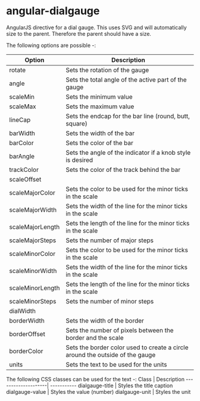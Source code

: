 angular-dialgauge
=================

AngularJS directive for a dial gauge. This uses SVG and will automatically size to the parent. Therefore the parent should
have a size.

The following options are possible -:

Option              | Description
--------------------| -----------
rotate              | Sets the rotation of the gauge
angle               | Sets the total angle of the active part of the gauge
scaleMin            | Sets the minimum value
scaleMax            | Sets the maximum value
lineCap             | Sets the endcap for the bar line (round, butt, square)
barWidth            | Sets the width of the bar
barColor            | Sets the color of the bar
barAngle            | Sets the angle of the indicator if a knob style is desired
trackColor          | Sets the color of the track behind the bar
scaleOffset         |
scaleMajorColor     | Sets the color to be used for the minor ticks in the scale
scaleMajorWidth     | Sets the width of the line for the minor ticks in the scale
scaleMajorLength    | Sets the length of the line for the minor ticks in the scale
scaleMajorSteps     | Sets the number of major steps
scaleMinorColor     | Sets the color to be used for the minor ticks in the scale
scaleMinorWidth     | Sets the width of the line for the minor ticks in the scale
scaleMinorLength    | Sets the length of the line for the minor ticks in the scale
scaleMinorSteps     | Sets the number of minor steps
dialWidth           |
borderWidth         | Sets the width of the border
borderOffset        | Sets the number of pixels between the border and the scale
borderColor         | Sets the border color used to create a circle around the outside of the gauge
units               | Sets the text to be used for the units


The following CSS classes can be used for the text -:
Class               | Description
--------------------| -----------
dialgauge-title     | Styles the title caption
dialgauge-value     | Styles the value (number)
dialgauge-unit      | Styles the unit